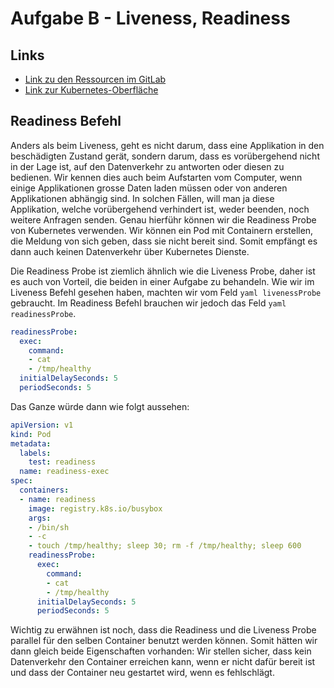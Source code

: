 # Aufgabe B - Liveness, Readiness

## Links
- [Link zu den Ressourcen im GitLab](https://gitlab.com/ch-tbz-hf/Stud/v-cnt/-/tree/main/2_Unterrichtsressourcen/B)
- [Link zur Kubernetes-Oberfläche](https://10.5.38.10:8443/#/create?namespace=default)

## Readiness Befehl
Anders als beim Liveness, geht es nicht darum, dass eine Applikation in den beschädigten Zustand gerät, sondern darum, dass es vorübergehend nicht in der Lage ist, auf den Datenverkehr zu antworten oder diesen zu bedienen.
Wir kennen dies auch beim Aufstarten vom Computer, wenn einige Applikationen grosse Daten laden müssen oder von anderen Applikationen abhängig sind. In solchen Fällen, will man ja diese Applikation, welche vorübergehend verhindert ist, 
weder beenden, noch weitere Anfragen senden. Genau hierführ können wir die Readiness Probe von Kubernetes verwenden. Wir können ein Pod mit Containern erstellen, die Meldung von sich geben, dass sie nicht bereit sind.
Somit empfängt es dann auch keinen Datenverkehr über Kubernetes Dienste.

Die Readiness Probe ist ziemlich ähnlich wie die Liveness Probe, daher ist es auch von Vorteil, die beiden in einer Aufgabe zu behandeln. Wie wir im Liveness Befehl gesehen haben, machten wir vom Feld ```yaml livenessProbe``` gebraucht.
Im Readiness Befehl brauchen wir jedoch das Feld ```yaml readinessProbe```. 

```yaml
readinessProbe:
  exec:
    command:
    - cat
    - /tmp/healthy
  initialDelaySeconds: 5
  periodSeconds: 5
```

Das Ganze würde dann wie folgt aussehen:

```yaml
apiVersion: v1
kind: Pod
metadata:
  labels:
    test: readiness
  name: readiness-exec
spec:
  containers:
  - name: readiness
    image: registry.k8s.io/busybox
    args:
    - /bin/sh
    - -c
    - touch /tmp/healthy; sleep 30; rm -f /tmp/healthy; sleep 600
    readinessProbe:
      exec:
        command:
        - cat
        - /tmp/healthy
      initialDelaySeconds: 5
      periodSeconds: 5
```

Wichtig zu erwähnen ist noch, dass die Readiness und die Liveness Probe parallel für den selben Container benutzt werden können. Somit hätten wir dann gleich beide Eigenschaften vorhanden: Wir stellen sicher, dass kein Datenverkehr den Container erreichen kann, wenn er nicht dafür bereit ist 
und dass der Container neu gestartet wird, wenn es fehlschlägt.
